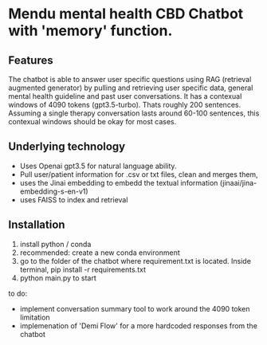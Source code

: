 # Mendu mental health CBD Chatbot with 'memory' function.

## Features
The chatbot is able to answer user specific questions using RAG (retrieval augmented generator) by pulling and retrieving user specific data, general mental health guideline and past user conversations.
It has a contexual windows of 4090 tokens (gpt3.5-turbo). Thats roughly 200 sentences. Assuming a single therapy conversation lasts around 60-100 sentences, this contexual windows should be okay for most cases. 

## Underlying technology
- Uses Openai gpt3.5 for natural language ability. 
- Pull user/patient information for .csv or txt files, clean and merges them,
- uses the Jinai embedding to embedd the textual information (jinaai/jina-embedding-s-en-v1)
- uses FAISS to index and retrieval

## Installation
1. install python / conda
2. recommended: create a new conda environment
3. go to the folder of the chatbot where requirement.txt is located. Inside terminal, pip install -r requirements.txt
4. python main.py to start 




to do:
- implement conversation summary tool to work around the 4090 token limitation
- implemenation of 'Demi Flow' for a more hardcoded responses from the chatbot




